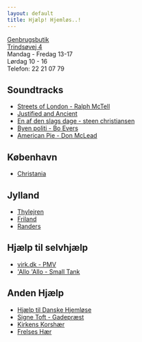 ```yaml
---
layout: default
title: Hjælp! Hjemløs..!
---
```


[Genbrugsbutik](http://http://hjælptilhjemløse.dk)  
[Trindsøvej 4](https://www.google.com/maps/place/Trindsøvej+4,+8000+Aarhus/@56.1539285,10.1789742,17z/data=!3m1!4b1!4m6!3m5!1s0x464c3feff8a0022b:0xc136e63f870e349b!8m2!3d56.1539255!4d10.1811629!16s%2Fg%2F11c5jv9z1w)  
Mandag - Fredag 13-17  
Lørdag 10 - 16  
Telefon: 22 21 07 79  

Soundtracks
----
- [Streets of London - Ralph McTell](https://youtu.be/DiWomXklfv8)
- [Justified and Ancient](https://youtu.be/-_O2BCoo-C8)
- [En af den slags dage - steen christiansen](https://youtu.be/2XKPF7D5wg0)
- [Byen politi - Bo Evers](https://youtu.be/5wfDkpbd4hk)
- [American Pie - Don McLead](https://youtu.be/PRpiBpDy7MQ)

København
----
- [Christania](https://www.christiania.org)

Jylland
----
- [Thylejren](https://www.facebook.com/groups/1696465363914014)
- [Friland](https://www.facebook.com/groups/1696465363914014)
- [Randers](https://www.randers.dk/borger/socialt/socialt-udsatte/vaeresteder/)

Hjælp til selvhjælp
----
- [virk.dk - PMV](https://virksomhedsguiden.dk/content/ydelser/vaelg-virksomhedsform/531d8f6d-adb1-4635-8d5c-839793d0305d/#det-tyder-paa-at-du-kan-overveje-at-starte-en-personligt-ejet-mindre-virksomhed-pmv)
- ['Allo 'Allo - Small Tank](https://youtu.be/Im9xsytmuDk)

Anden Hjælp
----
- [Hjælp til Danske Hjemløse](https://www.facebook.com/groups/425487298105126)
- [Signe Toft - Gadepræst](https://www.facebook.com/signe.toft.54)
- [Kirkens Korshær](https://kirkenskorshaer.dk)
- [Frelses Hær](https://www.frelsenshaer.dk)
